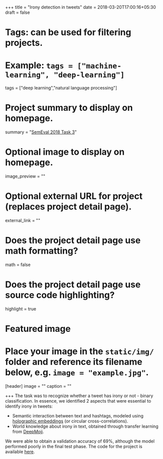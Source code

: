 +++
title = "Irony detection in tweets"
date = 2018-03-20T17:00:16+05:30
draft = false

# Tags: can be used for filtering projects.
# Example: `tags = ["machine-learning", "deep-learning"]`
tags = ["deep learning","natural language processing"]

# Project summary to display on homepage.
summary = "[SemEval 2018 Task 3](https://github.com/Cyvhee/SemEval2018-Task3)"

# Optional image to display on homepage.
image_preview = ""

# Optional external URL for project (replaces project detail page).
external_link = ""

# Does the project detail page use math formatting?
math = false

# Does the project detail page use source code highlighting?
highlight = true

# Featured image
# Place your image in the `static/img/` folder and reference its filename below, e.g. `image = "example.jpg"`.
[header]
image = ""
caption = ""

+++
The task was to recognize whether a tweet has irony or not - binary classification. In essence, we identified 2 aspects that were essential to identify irony in tweets:

* Semantic interaction between text and hashtags, modeled using [holographic embeddings](https://arxiv.org/pdf/1510.04935.pdf) (or circular cross-correlations).
* World knowledge about irony in text, obtained through transfer learning from [DeepMoji](https://deepmoji.mit.edu/).

We were able to obtain a validation accuracy of 69%, although the model performed poorly in the final test phase. The code for the project is available [here](https://github.com/desh2608/tweet-irony-detection).